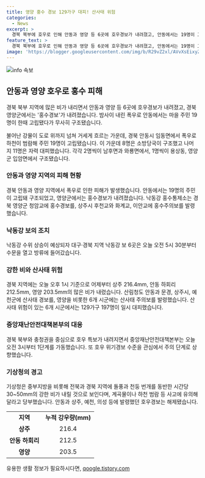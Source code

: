 ```yaml
---
title: 영양 홍수 경보 129가구 대피! 산사태 위험
categories:
  - News
excerpt: >
  경북 북부에 호우로 인해 안동과 영양 등 6곳에 호우경보가 내려졌고, 안동에서는 19명이 고립되었지만 무사히 구조됐습니다. 낙동강 홍수통제소는 홍수경보를 내리고, 대구·경북 지역 낙동강 보 6곳은 방류 조치를 했습니다. 산사태 경보와 주의보가 발령되어 129가구 197명이 대피했고, 당국은 중앙재난안전대책본부를 가동하여 호우 위기 대응에 주력했습니다. 함께하여, 기상청은 폭우를 예고하고 사고에 유의를 당부했습니다. (출처: 아시아경제)
feature_text: >
  경북 북부에 호우로 인해 안동과 영양 등 6곳에 호우경보가 내려졌고, 안동에서는 19명이 고립되었지만 무사히 구조됐습니다. 낙동강 홍수통제소는 홍수경보를 내리고, 대구·경북 지역 낙동강 보 6곳은 방류 조치를 했습니다. 산사태 경보와 주의보가 발령되어 129가구 197명이 대피했고, 당국은 중앙재난안전대책본부를 가동하여 호우 위기 대응에 주력했습니다. 함께하여, 기상청은 폭우를 예고하고 사고에 유의를 당부했습니다. (출처: 아시아경제)
image: 'https://blogger.googleusercontent.com/img/b/R29vZ2xl/AVvXsEixyZcFfHzMRdzZMjFBmAUKJYCLCGyLL1o632UiGVXcaFdKo_bkvkuCioo0uUKlGfBVcT3P84aROyZIXSBEx3Aw5nCQ3pTgDom1WDC4m8eifvWiAmWEEVb4x6G_l8C0QH225ldMjyaFvpxGEBGNO37VmDTDMHGhJPq73UglMfDca1-0aw/s1600/blogspot.png'
---
```


<p><img src="https://blogger.googleusercontent.com/img/b/R29vZ2xl/AVvXsEixyZcFfHzMRdzZMjFBmAUKJYCLCGyLL1o632UiGVXcaFdKo_bkvkuCioo0uUKlGfBVcT3P84aROyZIXSBEx3Aw5nCQ3pTgDom1WDC4m8eifvWiAmWEEVb4x6G_l8C0QH225ldMjyaFvpxGEBGNO37VmDTDMHGhJPq73UglMfDca1-0aw/s1600/blogspot.png" alt="info 속보" /></p>

<h2 data-ke-size="size26">안동과 영양 호우로 홍수 피해</h2>

<p data-ke-size="size16">경북 북부 지역에 많은 비가 내리면서 안동과 영양 등 6곳에 호우경보가 내려졌고, 경북 영양군에서는 '홍수경보'가 내려졌습니다. 밤사이 내린 폭우로 안동에서는 마을 주민 19명이 한때 고립됐다가 무사히 구조됐습니다.</p>

<p data-ke-size="size16">불어난 강물이 도로 위까지 넘쳐 거세게 흐르는 가운데, 경북 안동시 임동면에서 폭우로 하천이 범람해 주민 19명이 고립됐습니다. 이 가운데 8명은 소방당국이 구조했고 나머지 11명은 자력 대피했습니다. 각각 2명씩이 남후면과 와룡면에서, 1명씩이 용상동, 영양군 입암면에서 구조됐습니다.</p>

<h3 data-ke-size="size24">안동과 영양 지역의 피해 현황</h3>

<p data-ke-size="size16">경북 안동과 영양 지역에서 폭우로 인한 피해가 발생했습니다. 안동에서는 19명의 주민이 고립돼 구조되었고, 영양군에서는 홍수경보가 내려졌습니다. 낙동강 홍수통제소는 경북 영양군 청암교에 홍수경보를, 상주시 후천교와 화계교, 이안교에 홍수주의보를 발령했습니다.</p>

<h3 data-ke-size="size24">낙동강 보의 조치</h3>

<p data-ke-size="size16">낙동강 수위 상승이 예상되자 대구·경북 지역 낙동강 보 6곳은 오늘 오전 5시 30분부터 수문을 열고 방류에 들어갔습니다.</p>

<h3 data-ke-size="size24">강한 비와 산사태 위험</h3>

<p data-ke-size="size16">경북 지역에는 오늘 오후 1시 기준으로 어제부터 상주 216.4mm, 안동 하회리 212.5mm, 영양 203.5mm의 많은 비가 내렸습니다. 산림청도 안동과 문경, 상주시, 예천군에 산사태 경보를, 영양을 비롯한 6개 시군에는 산사태 주의보를 발령했습니다. 산사태 위험이 있는 6개 시군에서는 129가구 197명이 일시 대피했습니다.</p>

<h3 data-ke-size="size24">중앙재난안전대책본부의 대응</h3>

<p data-ke-size="size16">경북 북부와 충청권을 중심으로 호우 특보가 내려지면서 중앙재난안전대책본부는 오늘 오전 3시부터 1단계를 가동했습니다. 또 호우 위기경보 수준을 관심에서 주의 단계로 상향했습니다.</p>

<h3 data-ke-size="size24">기상청의 경고</h3>

<p data-ke-size="size16">기상청은 중부지방을 비롯해 전북과 경북 지역에 돌풍과 천둥 번개를 동반한 시간당 30~50mm의 강한 비가 내릴 것으로 보인다며, 계곡물이나 하천 범람 등 사고에 유의해달라고 당부했습니다. 안동과 상주, 예천, 의성 등에 발령했던 호우경보는 해제됐습니다.</p>

<table>
  <tr>
    <td style="text-align: center; height: 17px;"><b>지역</b></td>
    <td style="text-align: center; height: 17px;"><b>누적 강우량(mm)</b></td>
  </tr>
  <tr>
    <td style="text-align: center; height: 17px;"><b>상주</b></td>
    <td style="text-align: center; height: 17px;">216.4</td>
  </tr>
  <tr>
    <td style="text-align: center; height: 17px;"><b>안동 하회리</b></td>
    <td style="text-align: center; height: 17px;">212.5</td>
  </tr>
  <tr>
    <td style="text-align: center; height: 17px;"><b>영양</b></td>
    <td style="text-align: center; height: 17px;">203.5</td>
  </tr>
</table>
유용한 생활 정보가 필요하시다면, <a href="https://qoogle.tistory.com" rel="dofollow">qoogle.tistory.com</a>


